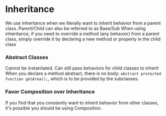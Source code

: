 # Inheritance

We use inheritance when we literally want to inherit behavior from a parent class.
Parent/Child can also be referred to as Base/Sub
When using inheritance, if you need to override a method (any behavior) from a parent class, simply override it by declaring a new method or property in the child class

### Abstract Classes

Cannot be instantiated. Can still pass behaviors for child classes to inherit
When you declare a method abstract, there is no body: 
`abstract protected function getArea();`, which is to be provided by the subclasses.

### Favor Composition over Inheritance

If you find that you constantly want to inherit behavior from other classes, it's possible you should be using Composition.
 